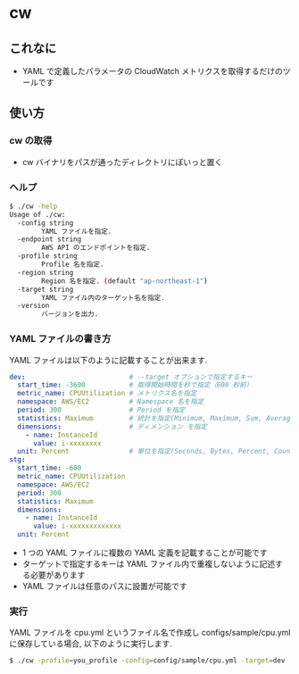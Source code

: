 # cw

## これなに

* YAML で定義したパラメータの CloudWatch メトリクスを取得するだけのツールです

## 使い方

### cw の取得

* cw バイナリをパスが通ったディレクトリにぽいっと置く

### ヘルプ

```sh
$ ./cw -help
Usage of ./cw:
  -config string
        YAML ファイルを指定.
  -endpoint string
        AWS API のエンドポイントを指定.
  -profile string
        Profile 名を指定.
  -region string
        Region 名を指定. (default "ap-northeast-1")
  -target string
        YAML ファイル内のターゲット名を指定.
  -version
        バージョンを出力.
```

### YAML ファイルの書き方

YAML ファイルは以下のように記載することが出来ます.

```yaml
dev:                          # --target オプションで指定するキー
  start_time: -3600           # 取得開始時間を秒で指定（600 秒前）
  metric_name: CPUUtilization # メトリクス名を指定
  namespace: AWS/EC2          # Namespace 名を指定
  period: 300                 # Period を指定
  statistics: Maximum         # 統計を指定(Minimum, Maximum, Sum, Average, SampleCount)
  dimensions:                 # ディメンション を指定
    - name: InstanceId
      value: i-xxxxxxxx
  unit: Percent               # 単位を指定(Seconds, Bytes, Percent, Count... etc)
stg:
  start_time: -600
  metric_name: CPUUtilization
  namespace: AWS/EC2
  period: 300
  statistics: Maximum
  dimensions:
    - name: InstanceId
      value: i-xxxxxxxxxxxxx
  unit: Percent
```

* 1 つの YAML ファイルに複数の YAML 定義を記載することが可能です
* ターゲットで指定するキーは YAML ファイル内で重複しないように記述する必要があります
* YAML ファイルは任意のパスに設置が可能です

### 実行

YAML ファイルを cpu.yml というファイル名で作成し configs/sample/cpu.yml に保存している場合, 以下のように実行します.

```sh
$ ./cw -profile=you_profile -config=config/sample/cpu.yml -target=dev
```

